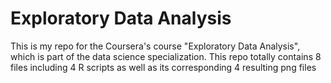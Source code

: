 Exploratory Data Analysis
=========================

This is my repo for the Coursera's course "Exploratory Data Analysis", which is part of the data science specialization. 
This repo totally contains 8 files including 4 R scripts as well as its corresponding 4 resulting png files
